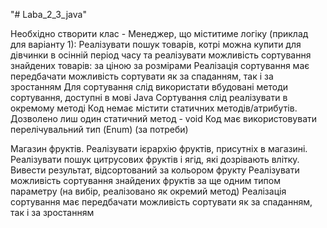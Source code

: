 "# Laba_2_3_java" 

Необхідно створити клас - Менеджер, що міститиме логіку (приклад для варіанту 1):
Реалізувати пошук товарів, котрі можна купити для дівчинки в осінній період часу та реалізувати можливість  сортування знайдених товарів:
за ціною 
за розмірами
Реалізація сортування має передбачати можливість сортувати як за спаданням, так і за зростанням
Для сортування слід використати вбудовані методи сортування, доступні в мові Java
Сортування слід реалізувати в окремому методі
Код немає містити статичних методів/атрибутів. Дозволено лиш один статичний метод - void
Код має використовувати перелічувальний тип (Enum) (за потреби)

Магазин фруктів. Реалізувати ієрархію фруктів, присутніх в магазині. Реалізувати пошук цитрусових фруктів і ягід, які дозрівають влітку. Вивести результат, відсортований за кольором фрукту 
Реалізувати можливість  сортування знайдених фруктів за ще одним типом параметру (на вибір, реалізовано як окремий метод)
Реалізація сортування має передбачати можливість сортувати як за спаданням, так і за зростанням


